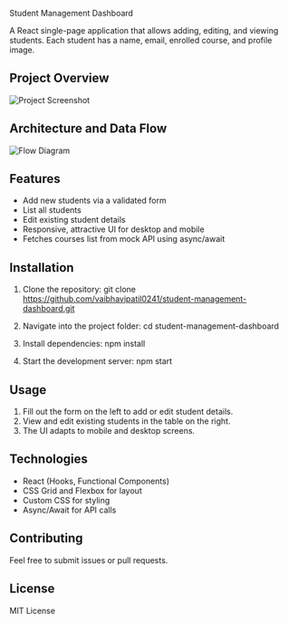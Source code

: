 Student Management Dashboard

A React single-page application that allows adding, editing, and viewing students. Each student has a name, email, enrolled course, and profile image.

## Project Overview

![Project Screenshot](assets/dashboard-screenshot.png)

## Architecture and Data Flow

![Flow Diagram](flow-diagram:22)

## Features

- Add new students via a validated form
- List all students
- Edit existing student details
- Responsive, attractive UI for desktop and mobile
- Fetches courses list from mock API using async/await

## Installation

1. Clone the repository:
git clone https://github.com/vaibhavipatil0241/student-management-dashboard.git

2. Navigate into the project folder:
cd student-management-dashboard


3. Install dependencies:
npm install


4. Start the development server:
npm start


## Usage

1. Fill out the form on the left to add or edit student details.  
2. View and edit existing students in the table on the right.  
3. The UI adapts to mobile and desktop screens.

## Technologies

- React (Hooks, Functional Components)  
- CSS Grid and Flexbox for layout  
- Custom CSS for styling  
- Async/Await for API calls  

## Contributing

Feel free to submit issues or pull requests.

## License

MIT License

